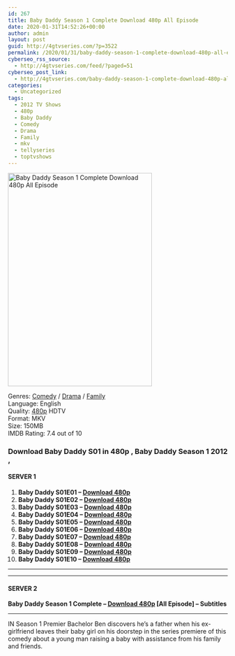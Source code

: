 ```yaml
---
id: 267
title: Baby Daddy Season 1 Complete Download 480p All Episode
date: 2020-01-31T14:52:26+00:00
author: admin
layout: post
guid: http://4gtvseries.com/?p=3522
permalink: /2020/01/31/baby-daddy-season-1-complete-download-480p-all-episode/
cyberseo_rss_source:
  - http://4gtvseries.com/feed/?paged=51
cyberseo_post_link:
  - http://4gtvseries.com/baby-daddy-season-1-complete-download-480p-all-episode/
categories:
  - Uncategorized
tags:
  - 2012 TV Shows
  - 480p
  - Baby Daddy
  - Comedy
  - Drama
  - Family
  - mkv
  - tellyseries
  - toptvshows
---
```

<img loading="lazy" class="aligncenter" src="https://4.bp.blogspot.com/-n6gos2qzKx0/XjQ-t0fyytI/AAAAAAAAAWI/01GTLDAv4qI3sRM8mXhVXunfTjjwnto7gCK4BGAYYCw/s1600/Baby%2BDaddy%2BSeason%2B1.jpg" alt="Baby Daddy Season 1 Complete Download 480p All Episode" width="330" height="488" />

Genres: <a href="http://4gtvseries.com/tag/comedy/" data-wpel-link="internal">Comedy</a> /&nbsp;<a href="http://4gtvseries.com/tag/drama/" data-wpel-link="internal">Drama</a> / <a href="http://4gtvseries.com/tag/family/" data-wpel-link="internal">Family</a>  
Language: English  
Quality:&nbsp;<a href="http://4gtvseries.com/tag/480p/" data-wpel-link="internal">480p</a>&nbsp;HDTV  
Format: MKV  
Size: 150MB  
IMDB Rating: 7.4 out of 10

### **Download Baby Daddy S01 in 480p , Baby Daddy Season 1 2012 ,&nbsp;**

#### <span><strong>SERVER 1</strong></span>

  1. **Baby Daddy S01E01 – <a href="http://slink.dl480p.xyz/oAtS" data-wpel-link="external" target="_blank" rel="nofollow external noopener noreferrer" class="wpel-icon-left"><i class="wpel-icon fa fa-download" aria-hidden="true"></i>Download 480p</a>**
  2. **Baby Daddy S01E02 – <a href="http://slink.dl480p.xyz/OLgz" data-wpel-link="external" target="_blank" rel="nofollow external noopener noreferrer" class="wpel-icon-left"><i class="wpel-icon fa fa-download" aria-hidden="true"></i>Download 480p</a>**
  3. **Baby Daddy S01E03 – <a href="http://slink.dl480p.xyz/pOc7RmuG" data-wpel-link="external" target="_blank" rel="nofollow external noopener noreferrer" class="wpel-icon-left"><i class="wpel-icon fa fa-download" aria-hidden="true"></i>Download 480p</a>**
  4. **Baby Daddy S01E04 – <a href="http://slink.dl480p.xyz/DM9EpQ" data-wpel-link="external" target="_blank" rel="nofollow external noopener noreferrer" class="wpel-icon-left"><i class="wpel-icon fa fa-download" aria-hidden="true"></i>Download 480p</a>**
  5. **Baby Daddy S01E05 – <a href="http://slink.dl480p.xyz/7omA2" data-wpel-link="external" target="_blank" rel="nofollow external noopener noreferrer" class="wpel-icon-left"><i class="wpel-icon fa fa-download" aria-hidden="true"></i>Download 480p</a>**
  6. **Baby Daddy S01E06 – <a href="http://slink.dl480p.xyz/I8V6oKu" data-wpel-link="external" target="_blank" rel="nofollow external noopener noreferrer" class="wpel-icon-left"><i class="wpel-icon fa fa-download" aria-hidden="true"></i>Download 480p</a>**
  7. **Baby Daddy S01E07 – <a href="http://slink.dl480p.xyz/x36Vaji" data-wpel-link="external" target="_blank" rel="nofollow external noopener noreferrer" class="wpel-icon-left"><i class="wpel-icon fa fa-download" aria-hidden="true"></i>Download 480p</a>**
  8. **Baby Daddy S01E08 – <a href="http://slink.dl480p.xyz/ko4s" data-wpel-link="external" target="_blank" rel="nofollow external noopener noreferrer" class="wpel-icon-left"><i class="wpel-icon fa fa-download" aria-hidden="true"></i>Download 480p</a>**
  9. **Baby Daddy S01E09 – <a href="http://slink.dl480p.xyz/i8QvSvV" data-wpel-link="external" target="_blank" rel="nofollow external noopener noreferrer" class="wpel-icon-left"><i class="wpel-icon fa fa-download" aria-hidden="true"></i>Download 480p</a>**
 10. **Baby Daddy S01E10 – <a href="http://slink.dl480p.xyz/RoPCyT" data-wpel-link="external" target="_blank" rel="nofollow external noopener noreferrer" class="wpel-icon-left"><i class="wpel-icon fa fa-download" aria-hidden="true"></i>Download 480p</a>**

* * *

* * *

#### <span><strong>SERVER 2</strong></span>

**Baby Daddy Season 1 Complete – <a href="http://dl480p.xyz/3940/" data-wpel-link="external" target="_blank" rel="nofollow external noopener noreferrer" class="wpel-icon-left"><i class="wpel-icon fa fa-download" aria-hidden="true"></i>Download 480p</a> [All Episode] – Subtitles**

* * *

IN Season 1 Premier Bachelor Ben discovers he’s a father when his ex-girlfriend leaves their baby girl on his doorstep in the series premiere of this comedy about a young man raising a baby with assistance from his family and friends.

<div align="center">
</div>